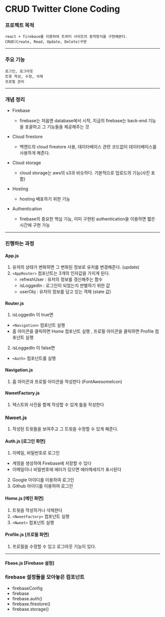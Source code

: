 # CRUD Twitter Clone Coding

### 프로젝트 목적

    react + firebase를 이용하여 트위터 사이트의 동작방식을 구현해본다.
    CRUD(Create, Read, Update, Delete)구현

---

### 주요 기능

    로그인, 로그아웃
    트윗 작성, 수정, 삭제
    프로필 관리

---

### 개념 정리

- Firebase

  - firebase는 처음엔 database에서 시작, 지금의 firebase는 back-end 기능을 포괄하고 그 기능들을 제공해주는 것

- Cloud firestore

  - 백엔드의 cloud firestore 사용, 데이터베이스 관련 코드없이 데이터베이스를 사용하게 해준다.

- Cloud storage

  - cloud storage는 aws의 s3과 비슷하다.
    기본적으로 업로드의 기능(사진 포함)

- Hosting

  - hosting 배포하기 위한 기능

- Authentication
  - firebase의 중요한 핵심 기능, 이미 구현된 authentication을 이용하면 짧은 시간에 구현 가능

---

### 진행하는 과정

#### App.js

1. 유저의 상태가 변화하면 그 변화된 정보로 유저를 변경해준다. (update)
2. `<AppRouter>` 컴포넌트는 3개의 인자값을 가지게 된다.
   - refreshUser : 유저의 정보를 갱신해주는 함수
   - isLoggedIn : 로그인이 되었는지 판별하기 위한 값
   - userObj : 유저의 정보를 담고 있는 객체 (state 값)

#### Router.js

1. isLoggedIn 이 true면

- `<Navigation>` 컴포넌트 실행
- 홈 아이콘을 클릭하면 Home 컴포넌트 실행 , 프로필 아이콘을 클릭하면 Profile 컴포넌트 실행

2. isLoggedIn 이 false면

- `<Auth>` 컴포넌트를 실행

#### Navigation.js

1. 홈 아이콘과 프로필 아이콘을 작성한다 (FontAwesomeIcon)

#### NweetFactory.js

1. 텍스트와 사진을 함께 작성할 수 있게 틀을 작성한다

### Nweet.js

1. 작성된 트윗들을 보여주고 그 트윗을 수정할 수 있게 해준다.

#### Auth.js [로그인 화면]

1. 이메일, 비밀번호로 로그인

- 계정을 생성하여 Firebase에 저장할 수 있다
- 이메일이나 비밀번호에 에러가 있으면 에러메세지가 표시된다

2. Google 아이디를 이용하여 로그인
3. Github 아이디를 이용하여 로그인

#### Home.js [메인 화면]

1. 트윗을 작성하거나 삭제한다
2. `<NweetFactory>` 컴포넌트 실행
3. `<Nweet>` 컴포넌트 실행

#### Profile.js [프로필 화면]

1. 프로필을 수정할 수 있고 로그아웃 기능이 있다.

---

#### Fbase.js [Firebase 설정]

### firebase 설정들을 모아놓은 컴포넌트

- firebaseConfig
- firebase
- firebase.auth()
- firebase.firestore()
- firebase.storage()
